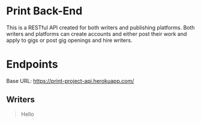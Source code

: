 # Print Back-End

This is a RESTful API created for both writers and publishing platforms. Both writers and platforms can create accounts and either post their work and apply to gigs or post gig openings and hire writers.

# Endpoints

Base URL: https://print-project-api.herokuapp.com/

## Writers

> Hello